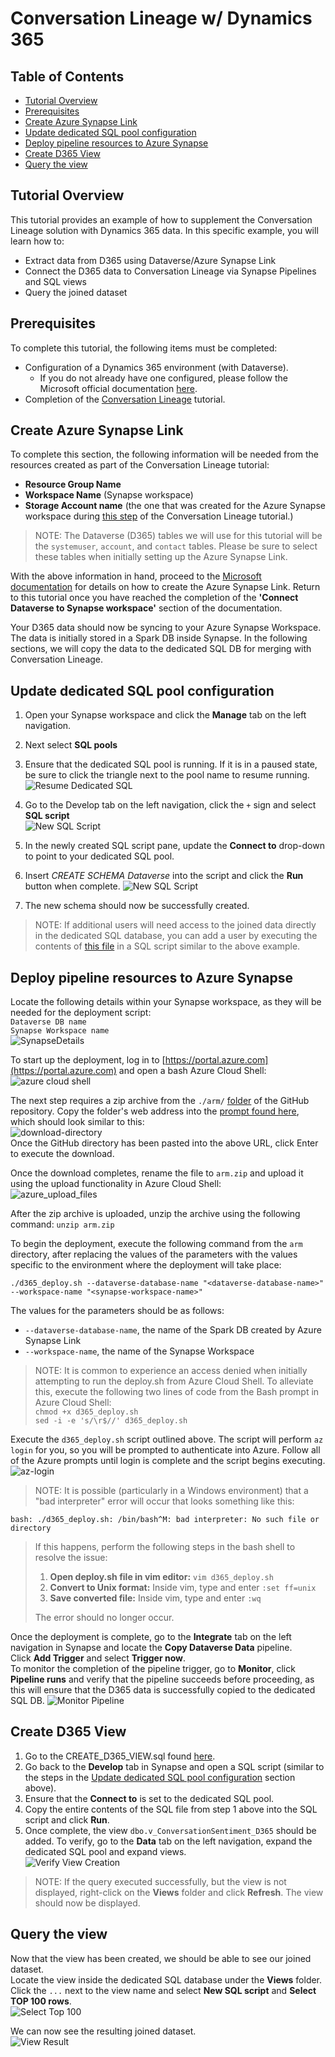 # Conversation Lineage w/ Dynamics 365

## Table of Contents
* [Tutorial Overview](#tutorial-overview)
* [Prerequisites](#prerequisites)
* [Create Azure Synapse Link](#create-azure-synapse-link)
* [Update dedicated SQL pool configuration](#update-dedicated-sql-pool-configuration)
* [Deploy pipeline resources to Azure Synapse](#deploy-pipeline-resources-to-azure-synapse)
* [Create D365 View](#create-d365-view)
* [Query the view](#query-the-view)

## Tutorial Overview
This tutorial provides an example of how to supplement the Conversation Lineage solution with Dynamics 365 data. In this specific example, you will learn how to:
* Extract data from D365 using Dataverse/Azure Synapse Link
* Connect the D365 data to Conversation Lineage via Synapse Pipelines and SQL views
* Query the joined dataset

## Prerequisites
To complete this tutorial, the following items must be completed:
- Configuration of a Dynamics 365 environment (with Dataverse).
  -  If you do not already have one configured, please follow the Microsoft official documentation [here](https://docs.microsoft.com/en-us/power-platform/admin/create-environment#create-an-environment-with-a-database).
- Completion of the [Conversation Lineage](https://github.com/microsoftgraph/dataconnect-solutions/tree/main/solutions/conversation-lineage#conversation-lineage) tutorial.

## Create Azure Synapse Link
To complete this section, the following information will be needed from the resources created as part of the Conversation Lineage tutorial:
- **Resource Group Name**
- **Workspace Name** (Synapse workspace)
- **Storage Account name** (the one that was created for the Azure Synapse workspace during [this step](https://github.com/microsoftgraph/dataconnect-solutions/tree/main/solutions/conversation-lineage#create-an-azure-synapse-workspace) of the Conversation Lineage tutorial.)

> NOTE: The Dataverse (D365) tables we will use for this tutorial will be the `systemuser`, `account`, and `contact` tables. Please be sure to select these tables when initially setting up the Azure Synapse Link.  

With the above information in hand, proceed to the [Microsoft documentation](https://github.com/microsoftgraph/dataconnect-solutions/tree/main/solutions/conversation-lineage#create-an-azure-synapse-workspace) for details on how to create the Azure Synapse Link. Return to this tutorial once you have reached the completion of the **'Connect Dataverse to Synapse workspace'** section of the documentation.

Your D365 data should now be syncing to your Azure Synapse Workspace. The data is initially stored in a Spark DB inside Synapse. In the following sections, we will copy the data to the dedicated SQL DB for merging with Conversation Lineage.

## Update dedicated SQL pool configuration
1. Open your Synapse workspace and click the **Manage** tab on the left navigation. 
2. Next select **SQL pools**
3. Ensure that the dedicated SQL pool is running. If it is in a paused state, be sure to click the triangle next to the pool name to resume running.  
![Resume Dedicated SQL](./docs/ResumeDedicatedSQL.png)  

4. Go to the Develop tab on the left navigation, click the `+` sign and select **SQL script**  
![New SQL Script](./docs/NewSQLScript.png)  

5. In the newly created SQL script pane, update the **Connect to** drop-down to point to your dedicated SQL pool.
6. Insert *CREATE SCHEMA Dataverse* into the script and click the **Run** button when complete. 
![New SQL Script](./docs/CreateSchema.png) 

7. The new schema should now be successfully created.

> NOTE: If additional users will need access to the joined data directly in the dedicated SQL database, you can add a user by executing the contents of [this file](./sql/Add_User.sql) in a SQL script similar to the above example. 

## Deploy pipeline resources to Azure Synapse
Locate the following details within your Synapse workspace, as they will be needed for the deployment script:  
`Dataverse DB name`  
`Synapse Workspace name`  
![SynapseDetails](./docs/DeployDetails.png) 

To start up the deployment, log in to [https://portal.azure.com](https://portal.azure.com) and open a bash Azure Cloud Shell:
![azure cloud shell](https://github.com/microsoftgraph/dataconnect-solutions/blob/main/solutions/conversation-lineage/docs/azure_cloud_shell.png)  

The next step requires a zip archive from the `./arm/` [folder](./arm) of the GitHub repository. Copy the folder's web address into the [prompt found here](https://download-directory.github.io/), which should look similar to this:  
![download-directory](https://github.com/microsoftgraph/dataconnect-solutions/blob/main/solutions/conversation-lineage/docs/environment_setup/dl-directory.png)  
Once the GitHub directory has been pasted into the above URL, click Enter to execute the download.  

Once the download completes, rename the file to `arm.zip` and upload it using the upload functionality in Azure Cloud Shell:   
![azure_upload_files](https://github.com/microsoftgraph/dataconnect-solutions/blob/main/solutions/conversation-lineage/docs/azure_upload_files.png)

After the zip archive is uploaded, unzip the archive using the following command:
```unzip arm.zip```

To begin the deployment, execute the following command from the `arm` directory, after replacing the values of the parameters with the
values specific to the environment where the deployment will take place:

```
./d365_deploy.sh --dataverse-database-name "<dataverse-database-name>" --workspace-name "<synapse-workspace-name>" 
```
The values for the parameters should be as follows:  
- `--dataverse-database-name`, the name of the Spark DB created by Azure Synapse Link
- `--workspace-name`, the name of the Synapse Workspace

> NOTE: It is common to experience an access denied when initially attempting to run the deploy.sh from Azure Cloud Shell. To alleviate this, execute the following two lines of code from the Bash prompt in Azure Cloud Shell:  
> ```chmod +x d365_deploy.sh```  
> ```sed -i -e 's/\r$//' d365_deploy.sh```  

Execute the `d365_deploy.sh` script outlined above.
The script will perform `az login` for you, so you will be prompted to authenticate into Azure. Follow all of the Azure prompts until login is complete and the script begins executing. 
![az-login](https://github.com/microsoftgraph/dataconnect-solutions/blob/main/solutions/conversation-lineage/docs/environment_setup/az-login.png)  

> NOTE: It is possible (particularly in a Windows environment) that a "bad interpreter" error will occur that looks something like this:
```
bash: ./d365_deploy.sh: /bin/bash^M: bad interpreter: No such file or directory
```
> If this happens, perform the following steps in the bash shell to resolve the issue:
> 1. **Open deploy.sh file in vim editor:** ```vim d365_deploy.sh```
> 2. **Convert to Unix format:** Inside vim, type and enter ```:set ff=unix```
> 3. **Save converted file:** Inside vim, type and enter ```:wq```  
> 
> The error should no longer occur.

Once the deployment is complete, go to the **Integrate** tab on the left navigation in Synapse and locate the **Copy Dataverse Data** pipeline.  
Click **Add Trigger** and select **Trigger now**.  
To monitor the completion of the pipeline trigger, go to **Monitor**, click **Pipeline runs** and verify that the pipeline succeeds before proceeding, as this will ensure that the D365 data is successfully copied to the dedicated SQL DB.
![Monitor Pipeline](./docs/MonitorPipeline.png)  

## Create D365 View
1. Go to the CREATE_D365_VIEW.sql found [here](./sql/CREATE_D365_VIEW.sql).
2. Go back to the **Develop** tab in Synapse and open a SQL script (similar to the steps in the [Update dedicated SQL pool configuration](#update-dedicated-sql-pool-configuration) section above).
3. Ensure that the **Connect to** is set to the dedicated SQL pool.
4. Copy the entire contents of the SQL file from step 1 above into the SQL script and click **Run**.
5. Once complete, the view `dbo.v_ConversationSentiment_D365` should be added. To verify, go to the **Data** tab on the left navigation, expand the dedicated SQL pool and expand views.  
![Verify View Creation](./docs/VerifyViewCreation.png)  

> NOTE: If the query executed successfully, but the view is not displayed, right-click on the **Views** folder and click **Refresh**. The view should now be displayed.

## Query the view
Now that the view has been created, we should be able to see our joined dataset.  
Locate the view inside the dedicated SQL database under the **Views** folder.  
Click the `...` next to the view name and select **New SQL script** and **Select TOP 100 rows**.  
![Select Top 100](./docs/SelectTop100.png)  

We can now see the resulting joined dataset.  
![View Result](./docs/ViewResult.png)
